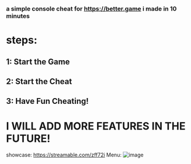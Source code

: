 ### a simple console cheat for https://better.game i made in 10 minutes
# steps:
## 1: Start the Game
## 2: Start the Cheat
## 3: Have Fun Cheating!

# I WILL ADD MORE FEATURES IN THE FUTURE!

showcase:
https://streamable.com/zff72i
Menu:
![image](https://github.com/user-attachments/assets/157d7c9e-2277-4c9f-9a1f-5d78ee1ba780)
